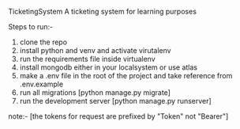TicketingSystem
A ticketing system for learning purposes

Steps to run:-

1. clone the repo
2. install python and venv and activate virutalenv
3. run the requirements file inside virtualenv
4. install mongodb either in your localsystem or use atlas
5. make a .env file in the root of the project and take reference from .env.example
6. run all migrations [python manage.py migrate]
7. run the development server [python manage.py runserver]


note:- [the tokens for request are prefixed by "Token" not "Bearer"]
